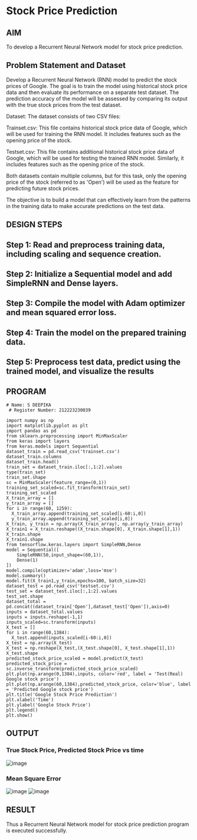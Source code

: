 # Stock Price Prediction

## AIM

To develop a Recurrent Neural Network model for stock price prediction.

## Problem Statement and Dataset
Develop a Recurrent Neural Network (RNN) model to predict the stock prices of Google. The goal is to train the model using historical stock price data and then evaluate its performance on a separate test dataset. The prediction accuracy of the model will be assessed by comparing its output with the true stock prices from the test dataset.

Dataset: The dataset consists of two CSV files:

Trainset.csv: This file contains historical stock price data of Google, which will be used for training the RNN model. It includes features such as the opening price of the stock.

Testset.csv: This file contains additional historical stock price data of Google, which will be used for testing the trained RNN model. Similarly, it includes features such as the opening price of the stock.

Both datasets contain multiple columns, but for this task, only the opening price of the stock (referred to as 'Open') will be used as the feature for predicting future stock prices.

The objective is to build a model that can effectively learn from the patterns in the training data to make accurate predictions on the test data.
## DESIGN STEPS
## Step 1: Read and preprocess training data, including scaling and sequence creation.
## Step 2: Initialize a Sequential model and add SimpleRNN and Dense layers.
## Step 3: Compile the model with Adam optimizer and mean squared error loss.
## Step 4: Train the model on the prepared training data.
## Step 5: Preprocess test data, predict using the trained model, and visualize the results

## PROGRAM
```
# Name: S DEEPIKA 
 # Register Number: 212223230039

import numpy as np
import matplotlib.pyplot as plt
import pandas as pd
from sklearn.preprocessing import MinMaxScaler
from keras import layers
from keras.models import Sequential
dataset_train = pd.read_csv('trainset.csv')
dataset_train.columns
dataset_train.head()
train_set = dataset_train.iloc[:,1:2].values
type(train_set)
train_set.shape
sc = MinMaxScaler(feature_range=(0,1))
training_set_scaled=sc.fit_transform(train_set)
training_set_scaled
X_train_array = []
y_train_array = []
for i in range(60, 1259):
  X_train_array.append(training_set_scaled[i-60:i,0])
  y_train_array.append(training_set_scaled[i,0])
X_train, y_train = np.array(X_train_array), np.array(y_train_array)
X_train1 = X_train.reshape((X_train.shape[0], X_train.shape[1],1))
X_train.shape
X_train1.shape
from tensorflow.keras.layers import SimpleRNN,Dense
model = Sequential([
    SimpleRNN(50,input_shape=(60,1)),
    Dense(1)
])
model.compile(optimizer='adam',loss='mse')
model.summary()
model.fit(X_train1,y_train,epochs=100, batch_size=32)
dataset_test = pd.read_csv('testset.csv')
test_set = dataset_test.iloc[:,1:2].values
test_set.shape
dataset_total = pd.concat((dataset_train['Open'],dataset_test['Open']),axis=0)
inputs = dataset_total.values
inputs = inputs.reshape(-1,1)
inputs_scaled=sc.transform(inputs)
X_test = []
for i in range(60,1384):
  X_test.append(inputs_scaled[i-60:i,0])
X_test = np.array(X_test)
X_test = np.reshape(X_test,(X_test.shape[0], X_test.shape[1],1))
X_test.shape
predicted_stock_price_scaled = model.predict(X_test)
predicted_stock_price = sc.inverse_transform(predicted_stock_price_scaled)
plt.plot(np.arange(0,1384),inputs, color='red', label = 'Test(Real) Google stock price')
plt.plot(np.arange(60,1384),predicted_stock_price, color='blue', label = 'Predicted Google stock price')
plt.title('Google Stock Price Prediction')
plt.xlabel('Time')
plt.ylabel('Google Stock Price')
plt.legend()
plt.show()
```
## OUTPUT

### True Stock Price, Predicted Stock Price vs time
![image](https://github.com/Deepikasuresh05/rnn-stock-price-prediction/assets/148514509/c4242f3d-a987-4128-a96f-36749e4d9e65)
### Mean Square Error

![image](https://github.com/Deepikasuresh05/rnn-stock-price-prediction/assets/148514509/94e58bbd-0d50-4151-a36c-2af99ef67f79)
![image](https://github.com/Deepikasuresh05/rnn-stock-price-prediction/assets/148514509/9d1a1f6f-f6de-4601-93ff-e3f2eef9a428)


## RESULT
Thus a Recurrent Neural Network model for stock price prediction program is executed successfully.

